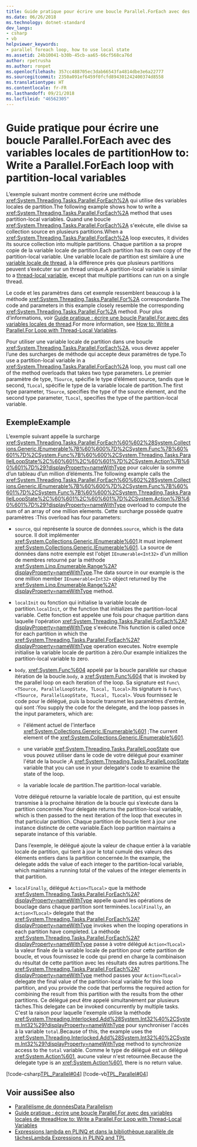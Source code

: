 ```yaml
---
title: Guide pratique pour écrire une boucle Parallel.ForEach avec des variables locales de partition
ms.date: 06/26/2018
ms.technology: dotnet-standard
dev_langs:
- csharp
- vb
helpviewer_keywords:
- parallel foreach loop, how to use local state
ms.assetid: 24b10041-b30b-45cb-aa65-66cf568ca76d
author: rpetrusha
ms.author: ronpet
ms.openlocfilehash: 357cc488705ec3dab66543fa4814dbe3e6a22777
ms.sourcegitcommit: 2350a091ef6459f0fcfd894301242400374d8558
ms.translationtype: HT
ms.contentlocale: fr-FR
ms.lasthandoff: 09/21/2018
ms.locfileid: "46562305"
---
```

# <a name="how-to-write-a-parallelforeach-loop-with-partition-local-variables"></a><span data-ttu-id="b7ab5-102">Guide pratique pour écrire une boucle Parallel.ForEach avec des variables locales de partition</span><span class="sxs-lookup"><span data-stu-id="b7ab5-102">How to: Write a Parallel.ForEach loop with partition-local variables</span></span>
<span data-ttu-id="b7ab5-103">L’exemple suivant montre comment écrire une méthode <xref:System.Threading.Tasks.Parallel.ForEach%2A> qui utilise des variables locales de partition.</span><span class="sxs-lookup"><span data-stu-id="b7ab5-103">The following example shows how to write a <xref:System.Threading.Tasks.Parallel.ForEach%2A> method that uses partition-local variables.</span></span> <span data-ttu-id="b7ab5-104">Quand une boucle <xref:System.Threading.Tasks.Parallel.ForEach%2A> s'exécute, elle divise sa collection source en plusieurs partitions.</span><span class="sxs-lookup"><span data-stu-id="b7ab5-104">When a <xref:System.Threading.Tasks.Parallel.ForEach%2A> loop executes, it divides its source collection into multiple partitions.</span></span> <span data-ttu-id="b7ab5-105">Chaque partition a sa propre copie de la variable locale de partition.</span><span class="sxs-lookup"><span data-stu-id="b7ab5-105">Each partition has its own copy of the partition-local variable.</span></span> <span data-ttu-id="b7ab5-106">Une variable locale de partition est similaire à une [variable locale de thread](xref:System.Threading.ThreadLocal%601), à la différence près que plusieurs partitions peuvent s’exécuter sur un thread unique.</span><span class="sxs-lookup"><span data-stu-id="b7ab5-106">A partition-local variable is similar to a [thread-local variable](xref:System.Threading.ThreadLocal%601), except that multiple partitions can run on a single thread.</span></span>
  
 <span data-ttu-id="b7ab5-107">Le code et les paramètres dans cet exemple ressemblent beaucoup à la méthode <xref:System.Threading.Tasks.Parallel.For%2A> correspondante.</span><span class="sxs-lookup"><span data-stu-id="b7ab5-107">The code and parameters in this example closely resemble the corresponding <xref:System.Threading.Tasks.Parallel.For%2A> method.</span></span> <span data-ttu-id="b7ab5-108">Pour plus d’informations, voir [Guide pratique : écrire une boucle Parallel.For avec des variables locales de thread](../../../docs/standard/parallel-programming/how-to-write-a-parallel-for-loop-with-thread-local-variables.md).</span><span class="sxs-lookup"><span data-stu-id="b7ab5-108">For more information, see [How to: Write a Parallel.For Loop with Thread-Local Variables](../../../docs/standard/parallel-programming/how-to-write-a-parallel-for-loop-with-thread-local-variables.md).</span></span>  
  
 <span data-ttu-id="b7ab5-109">Pour utiliser une variable locale de partition dans une boucle <xref:System.Threading.Tasks.Parallel.ForEach%2A>, vous devez appeler l’une des surcharges de méthode qui accepte deux paramètres de type.</span><span class="sxs-lookup"><span data-stu-id="b7ab5-109">To use a partition-local variable in a <xref:System.Threading.Tasks.Parallel.ForEach%2A> loop, you must call one of the method overloads that takes two type parameters.</span></span> <span data-ttu-id="b7ab5-110">Le premier paramètre de type, `TSource`, spécifie le type d’élément source, tandis que le second, `TLocal`, spécifie le type de la variable locale de partition.</span><span class="sxs-lookup"><span data-stu-id="b7ab5-110">The first type parameter, `TSource`, specifies the type of the source element, and the second type parameter, `TLocal`, specifies the type of the partition-local variable.</span></span>  
  
## <a name="example"></a><span data-ttu-id="b7ab5-111">Exemple</span><span class="sxs-lookup"><span data-stu-id="b7ab5-111">Example</span></span>  
 <span data-ttu-id="b7ab5-112">L’exemple suivant appelle la surcharge <xref:System.Threading.Tasks.Parallel.ForEach%60%602%28System.Collections.Generic.IEnumerable%7B%60%600%7D%2CSystem.Func%7B%60%601%7D%2CSystem.Func%7B%60%600%2CSystem.Threading.Tasks.ParallelLoopState%2C%60%601%2C%60%601%7D%2CSystem.Action%7B%60%601%7D%29?displayProperty=nameWithType> pour calculer la somme d’un tableau d’un million d’éléments.</span><span class="sxs-lookup"><span data-stu-id="b7ab5-112">The following example calls the <xref:System.Threading.Tasks.Parallel.ForEach%60%602%28System.Collections.Generic.IEnumerable%7B%60%600%7D%2CSystem.Func%7B%60%601%7D%2CSystem.Func%7B%60%600%2CSystem.Threading.Tasks.ParallelLoopState%2C%60%601%2C%60%601%7D%2CSystem.Action%7B%60%601%7D%29?displayProperty=nameWithType> overload to compute the sum of an array of one million elements.</span></span> <span data-ttu-id="b7ab5-113">Cette surcharge possède quatre paramètres :</span><span class="sxs-lookup"><span data-stu-id="b7ab5-113">This overload has four parameters:</span></span>  
  
-   <span data-ttu-id="b7ab5-114">`source`, qui représente la source de données.</span><span class="sxs-lookup"><span data-stu-id="b7ab5-114">`source`, which is the data source.</span></span> <span data-ttu-id="b7ab5-115">Il doit implémenter <xref:System.Collections.Generic.IEnumerable%601>.</span><span class="sxs-lookup"><span data-stu-id="b7ab5-115">It must implement <xref:System.Collections.Generic.IEnumerable%601>.</span></span> <span data-ttu-id="b7ab5-116">La source de données dans notre exemple est l'objet `IEnumerable<Int32>` d'un million de membres retourné par la méthode <xref:System.Linq.Enumerable.Range%2A?displayProperty=nameWithType>.</span><span class="sxs-lookup"><span data-stu-id="b7ab5-116">The data source in our example is the one million member `IEnumerable<Int32>` object returned by the <xref:System.Linq.Enumerable.Range%2A?displayProperty=nameWithType> method.</span></span>  
  
-   <span data-ttu-id="b7ab5-117">`localInit` ou fonction qui initialise la variable locale de partition.</span><span class="sxs-lookup"><span data-stu-id="b7ab5-117">`localInit`, or the function that initializes the partition-local variable.</span></span> <span data-ttu-id="b7ab5-118">Cette fonction est appelée une fois pour chaque partition dans laquelle l'opération <xref:System.Threading.Tasks.Parallel.ForEach%2A?displayProperty=nameWithType> s'exécute.</span><span class="sxs-lookup"><span data-stu-id="b7ab5-118">This function is called once for each partition in which the <xref:System.Threading.Tasks.Parallel.ForEach%2A?displayProperty=nameWithType> operation executes.</span></span> <span data-ttu-id="b7ab5-119">Notre exemple initialise la variable locale de partition à zéro.</span><span class="sxs-lookup"><span data-stu-id="b7ab5-119">Our example initializes the partition-local variable to zero.</span></span>  
  
-   <span data-ttu-id="b7ab5-120">`body`, <xref:System.Func%604> appelé par la boucle parallèle sur chaque itération de la boucle.</span><span class="sxs-lookup"><span data-stu-id="b7ab5-120">`body`, a <xref:System.Func%604> that is invoked by the parallel loop on each iteration of the loop.</span></span> <span data-ttu-id="b7ab5-121">Sa signature est `Func\<TSource, ParallelLoopState, TLocal, TLocal>`.</span><span class="sxs-lookup"><span data-stu-id="b7ab5-121">Its signature is `Func\<TSource, ParallelLoopState, TLocal, TLocal>`.</span></span> <span data-ttu-id="b7ab5-122">Vous fournissez le code pour le délégué, puis la boucle transmet les paramètres d'entrée, qui sont :</span><span class="sxs-lookup"><span data-stu-id="b7ab5-122">You supply the code for the delegate, and the loop passes in the input parameters, which are:</span></span>  
  
    -   <span data-ttu-id="b7ab5-123">l'élément actuel de l'interface <xref:System.Collections.Generic.IEnumerable%601> ;</span><span class="sxs-lookup"><span data-stu-id="b7ab5-123">The current element of the <xref:System.Collections.Generic.IEnumerable%601>.</span></span>
  
    -   <span data-ttu-id="b7ab5-124">une variable <xref:System.Threading.Tasks.ParallelLoopState> que vous pouvez utiliser dans le code de votre délégué pour examiner l'état de la boucle ;</span><span class="sxs-lookup"><span data-stu-id="b7ab5-124">A <xref:System.Threading.Tasks.ParallelLoopState> variable that you can use in your delegate's code to examine the state of the loop.</span></span>  
  
    -   <span data-ttu-id="b7ab5-125">la variable locale de partition.</span><span class="sxs-lookup"><span data-stu-id="b7ab5-125">The partition-local variable.</span></span>  
  
     <span data-ttu-id="b7ab5-126">Votre délégué retourne la variable locale de partition, qui est ensuite transmise à la prochaine itération de la boucle qui s’exécute dans la partition concernée.</span><span class="sxs-lookup"><span data-stu-id="b7ab5-126">Your delegate returns the partition-local variable, which is then passed to the next iteration of the loop that executes in that particular partition.</span></span> <span data-ttu-id="b7ab5-127">Chaque partition de boucle tient à jour une instance distincte de cette variable.</span><span class="sxs-lookup"><span data-stu-id="b7ab5-127">Each loop partition maintains a separate instance of this variable.</span></span>  
  
     <span data-ttu-id="b7ab5-128">Dans l’exemple, le délégué ajoute la valeur de chaque entier à la variable locale de partition, qui tient à jour le total cumulé des valeurs des éléments entiers dans la partition concernée.</span><span class="sxs-lookup"><span data-stu-id="b7ab5-128">In the example, the delegate adds the value of each integer to the partition-local variable, which maintains a running total of the values of the integer elements in that partition.</span></span>  
  
-   <span data-ttu-id="b7ab5-129">`localFinally`, délégué `Action<TLocal>` que la méthode <xref:System.Threading.Tasks.Parallel.ForEach%2A?displayProperty=nameWithType> appelle quand les opérations de bouclage dans chaque partition sont terminées.</span><span class="sxs-lookup"><span data-stu-id="b7ab5-129">`localFinally`, an `Action<TLocal>` delegate that the <xref:System.Threading.Tasks.Parallel.ForEach%2A?displayProperty=nameWithType> invokes when the looping operations in each partition have completed.</span></span> <span data-ttu-id="b7ab5-130">La méthode <xref:System.Threading.Tasks.Parallel.ForEach%2A?displayProperty=nameWithType> passe à votre délégué `Action<TLocal>` la valeur finale de la variable locale de partition pour cette partition de boucle, et vous fournissez le code qui prend en charge la combinaison du résultat de cette partition avec les résultats des autres partitions.</span><span class="sxs-lookup"><span data-stu-id="b7ab5-130">The <xref:System.Threading.Tasks.Parallel.ForEach%2A?displayProperty=nameWithType> method passes your `Action<TLocal>` delegate the final value of the partition-local variable for this loop partition, and you provide the code that performs the required action for combining the result from this partition with the results from the other partitions.</span></span> <span data-ttu-id="b7ab5-131">Ce délégué peut être appelé simultanément par plusieurs tâches.</span><span class="sxs-lookup"><span data-stu-id="b7ab5-131">This delegate can be invoked concurrently by multiple tasks.</span></span> <span data-ttu-id="b7ab5-132">C'est la raison pour laquelle l'exemple utilise la méthode <xref:System.Threading.Interlocked.Add%28System.Int32%40%2CSystem.Int32%29?displayProperty=nameWithType> pour synchroniser l'accès à la variable `total`.</span><span class="sxs-lookup"><span data-stu-id="b7ab5-132">Because of this, the example uses the <xref:System.Threading.Interlocked.Add%28System.Int32%40%2CSystem.Int32%29?displayProperty=nameWithType> method to synchronize access to the `total` variable.</span></span> <span data-ttu-id="b7ab5-133">Comme le type de délégué est un délégué <xref:System.Action%601>, aucune valeur n'est retournée.</span><span class="sxs-lookup"><span data-stu-id="b7ab5-133">Because the delegate type is an <xref:System.Action%601>, there is no return value.</span></span>  
  
 [!code-csharp[TPL_Parallel#04](../../../samples/snippets/csharp/VS_Snippets_Misc/tpl_parallel/cs/foreachthreadlocal.cs#04)]
 [!code-vb[TPL_Parallel#04](../../../samples/snippets/visualbasic/VS_Snippets_Misc/tpl_parallel/vb/foreachthreadlocal.vb#04)]  
  
## <a name="see-also"></a><span data-ttu-id="b7ab5-134">Voir aussi</span><span class="sxs-lookup"><span data-stu-id="b7ab5-134">See also</span></span>

- [<span data-ttu-id="b7ab5-135">Parallélisme de données</span><span class="sxs-lookup"><span data-stu-id="b7ab5-135">Data Parallelism</span></span>](../../../docs/standard/parallel-programming/data-parallelism-task-parallel-library.md)  
- [<span data-ttu-id="b7ab5-136">Guide pratique : écrire une boucle Parallel.For avec des variables locales de thread</span><span class="sxs-lookup"><span data-stu-id="b7ab5-136">How to: Write a Parallel.For Loop with Thread-Local Variables</span></span>](../../../docs/standard/parallel-programming/how-to-write-a-parallel-for-loop-with-thread-local-variables.md)  
- [<span data-ttu-id="b7ab5-137">Expressions lambda en PLINQ et dans la bibliothèque parallèle de tâches</span><span class="sxs-lookup"><span data-stu-id="b7ab5-137">Lambda Expressions in PLINQ and TPL</span></span>](../../../docs/standard/parallel-programming/lambda-expressions-in-plinq-and-tpl.md)
